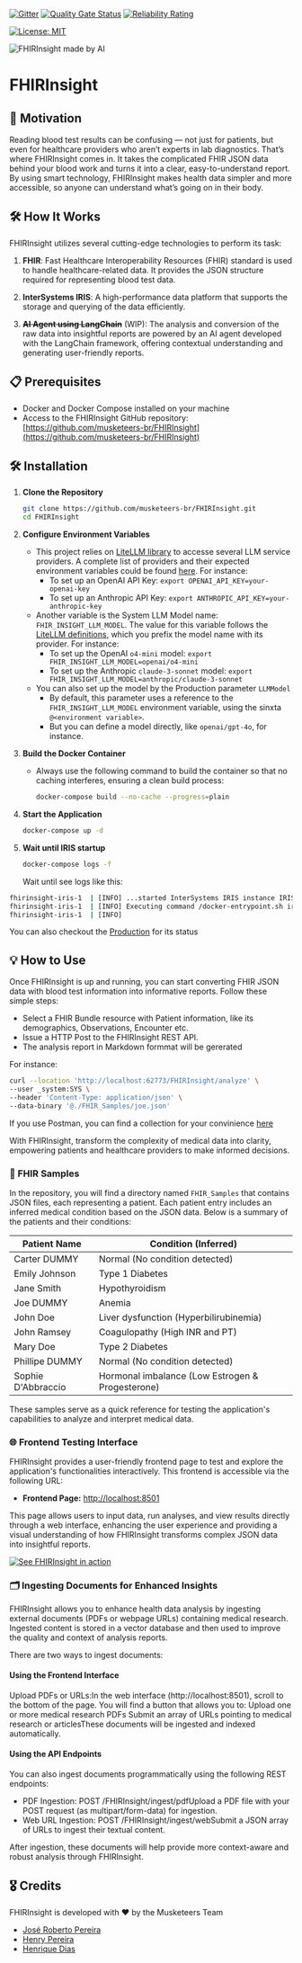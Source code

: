  [![Gitter](https://img.shields.io/badge/Available%20on-Intersystems%20Open%20Exchange-00b2a9.svg)](https://openexchange.intersystems.com/package/intersystems-iris-dev-template)
 [![Quality Gate Status](https://community.objectscriptquality.com/api/project_badges/measure?project=intersystems_iris_community%2Fintersystems-iris-dev-template&metric=alert_status)](https://community.objectscriptquality.com/dashboard?id=intersystems_iris_community%2Fintersystems-iris-dev-template)
 [![Reliability Rating](https://community.objectscriptquality.com/api/project_badges/measure?project=intersystems_iris_community%2Fintersystems-iris-dev-template&metric=reliability_rating)](https://community.objectscriptquality.com/dashboard?id=intersystems_iris_community%2Fintersystems-iris-dev-template)

[![License: MIT](https://img.shields.io/badge/License-MIT-blue.svg?style=flat&logo=AdGuard)](LICENSE)


![FHIRInsight made by AI](./FHIRInsight.png)	

# FHIRInsight
## 🚀 Motivation
Reading blood test results can be confusing — not just for patients, but even for healthcare providers who aren’t experts in lab diagnostics. That’s where FHIRInsight comes in. It takes the complicated FHIR JSON data behind your blood work and turns it into a clear, easy-to-understand report. By using smart technology, FHIRInsight makes health data simpler and more accessible, so anyone can understand what’s going on in their body.

## 🛠️ How It Works
FHIRInsight utilizes several cutting-edge technologies to perform its task:

1. **FHIR**: Fast Healthcare Interoperability Resources (FHIR) standard is used to handle healthcare-related data. It provides the JSON structure required for representing blood test data.

2. **InterSystems IRIS**: A high-performance data platform that supports the storage and querying of the data efficiently.

3. ~~**AI Agent using LangChain**~~ (WIP): The analysis and conversion of the raw data into insightful reports are powered by an AI agent developed with the LangChain framework, offering contextual understanding and generating user-friendly reports.

## 📋 Prerequisites
- Docker and Docker Compose installed on your machine
- Access to the FHIRInsight GitHub repository: [https://github.com/musketeers-br/FHIRInsight](https://github.com/musketeers-br/FHIRInsight)

## 🛠️ Installation

1. **Clone the Repository**
   ```sh
   git clone https://github.com/musketeers-br/FHIRInsight.git
   cd FHIRInsight
   ```

2. **Configure Environment Variables**
   - This project relies on [LiteLLM library](https://github.com/BerriAI/litellm) to accesse several LLM service providers. A complete list of providers and their expected environment variables could be found [here](https://docs.litellm.ai/docs/providers). For instance:
     - To set up an OpenAI API Key: `export OPENAI_API_KEY=your-openai-key`
     - To set up an Anthropic API Key: `export ANTHROPIC_API_KEY=your-anthropic-key`
   - Another variable is the System LLM Model name: `FHIR_INSIGHT_LLM_MODEL`. The value for this variable follows the [LiteLLM definitions](https://docs.litellm.ai/docs/#basic-usage), which you prefix the model name with its provider. For instance:
     - To set up the OpenAI `o4-mini` model: `export FHIR_INSIGHT_LLM_MODEL=openai/o4-mini`
     - To set up the Anthropic `claude-3-sonnet` model: `export FHIR_INSIGHT_LLM_MODEL=anthropic/claude-3-sonnet`
   - You can also set up the model by the Production parameter `LLMModel`
     - By default, this parameter uses a reference to the `FHIR_INSIGHT_LLM_MODEL` environment variable, using the sinxta `@<environment variable>`.
     - But you can define a model directly, like `openai/gpt-4o`, for instance.

3. **Build the Docker Container**
   - Always use the following command to build the container so that no caching interferes, ensuring a clean build process:
     ```sh
     docker-compose build --no-cache --progress=plain
     ```

4. **Start the Application**
   ```sh
   docker-compose up -d
   ```

5. **Wait until IRIS startup**
   ```sh
   docker-compose logs -f
   ```
   Wait until see logs like this:
```bash
fhirinsight-iris-1  | [INFO] ...started InterSystems IRIS instance IRIS
fhirinsight-iris-1  | [INFO] Executing command /docker-entrypoint.sh iris-after-start ...
fhirinsight-iris-1  | [INFO]
```
You can also checkout the [Production](http://localhost:62773/csp/healthshare/irisapp/EnsPortal.ProductionConfig.zen?PRODUCTION=dc.FHIRInsight.i14y.FHIRAnalyzerProduction) for its status

## 💡 How to Use

Once FHIRInsight is up and running, you can start converting FHIR JSON data with blood test information into informative reports. Follow these simple steps:

- Select a FHIR Bundle resource with Patient information, like its demographics, Observations, Encounter etc.
- Issue a HTTP Post to the FHIRInsight REST API.
- The analysis report in Markdown formmat will be gererated

For instance:

```bash
curl --location 'http://localhost:62773/FHIRInsight/analyze' \
--user _system:SYS \
--header 'Content-Type: application/json' \
--data-binary '@./FHIR_Samples/joe.json'
```

If you use Postman, you can find a collection for your convinience [here](./postman/FHIRInsights.postman_collection.json)

With FHIRInsight, transform the complexity of medical data into clarity, empowering patients and healthcare providers to make informed decisions.

### 📂 FHIR Samples
In the repository, you will find a directory named `FHIR_Samples` that contains JSON files, each representing a patient. Each patient entry includes an inferred medical condition based on the JSON data. Below is a summary of the patients and their conditions:

| Patient Name      | Condition (Inferred)                               |
|-------------------|----------------------------------------------------|
| Carter DUMMY      | Normal (No condition detected)                     |
| Emily Johnson     | Type 1 Diabetes                                    |
| Jane Smith        | Hypothyroidism                                     |
| Joe DUMMY         | Anemia                                             |
| John Doe          | Liver dysfunction (Hyperbilirubinemia)             |
| John Ramsey       | Coagulopathy (High INR and PT)                     |
| Mary Doe          | Type 2 Diabetes                                    |
| Phillipe DUMMY    | Normal (No condition detected)                     |
| Sophie D'Abbraccio| Hormonal imbalance (Low Estrogen & Progesterone)   |

These samples serve as a quick reference for testing the application's capabilities to analyze and interpret medical data.

### 🌐 Frontend Testing Interface
FHIRInsight provides a user-friendly frontend page to test and explore the application's functionalities interactively. This frontend is accessible via the following URL:

- **Frontend Page:** [http://localhost:8501](http://localhost:8501)

This page allows users to input data, run analyses, and view results directly through a web interface, enhancing the user experience and providing a visual understanding of how FHIRInsight transforms complex JSON data into insightful reports.

[![See FHIRInsight in action](https://img.youtube.com/vi/pNae4awjuz4/hqdefault.jpg)](https://www.youtube.com/watch?v=pNae4awjuz4?si=z58vm64882PtbDe2)

### 🗂️ Ingesting Documents for Enhanced Insights
FHIRInsight allows you to enhance health data analysis by ingesting external documents (PDFs or webpage URLs) containing medical research. Ingested content is stored in a vector database and then used to improve the quality and context of analysis reports.

There are two ways to ingest documents:

#### Using the Frontend Interface
Upload PDFs or URLs:In the web interface (http://localhost:8501), scroll to the bottom of the page. You will find a button that allows you to:
Upload one or more medical research PDFs
Submit an array of URLs pointing to medical research or articlesThese documents will be ingested and indexed automatically.

#### Using the API Endpoints
You can also ingest documents programmatically using the following REST endpoints:

* PDF Ingestion:
POST /FHIRInsight/ingest/pdfUpload a PDF file with your POST request (as multipart/form-data) for ingestion.
* Web URL Ingestion:
POST /FHIRInsight/ingest/webSubmit a JSON array of URLs to ingest their textual content.

After ingestion, these documents will help provide more context-aware and robust analysis through FHIRInsight.


## 🎖️ Credits
FHIRInsight is developed with ❤️ by the Musketeers Team

* [José Roberto Pereira](https://community.intersystems.com/user/jos%C3%A9-roberto-pereira-0)
* [Henry Pereira](https://community.intersystems.com/user/henry-pereira)
* [Henrique Dias](https://community.intersystems.com/user/henrique-dias-2)

